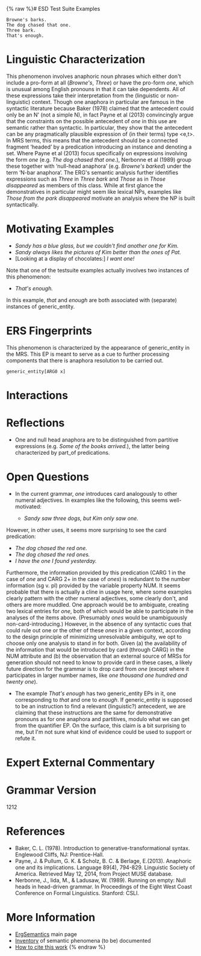 {% raw %}# ESD Test Suite Examples

    Browne's barks.
    The dog chased that one.
    Three bark.
    That's enough.

# Linguistic Characterization

This phenomenon involves anaphoric noun phrases which either don't
include a pro-form at all (*Browne's*, *Three*) or have the pro-form
*one*, which is unusual among English pronouns in that it can take
dependents. All of these expressions take their interpretation from the
(linguistic or non-linguistic) context. Though one anaphora in
particular are famous in the syntactic literature because Baker (1978)
claimed that the antecedent could only be an N' (not a simple N), in
fact Payne et al (2013) convincingly argue that the constraints on the
possible antecedent of *one* in this use are semantic rather than
syntactic. In particular, they show that the antecedent can be any
pragmatically plausible expression of (in their terms) type &lt;e,t&gt;.
In MRS terms, this means that the antecedent should be a connected
fragment ‘headed’ by a predication introducing an instance and denoting
a set. Where Payne et al (2013) focus specifically on expressions
involving the form *one* (e.g. *The dog chased that one.*), Nerbonne et
al (1989) group these together with ‘null-head anaphora’ (e.g. *Browne's
barked*) under the term ‘N-bar anaphora’. The ERG's semantic analysis
further identifies expressions such as *Three* in *Three bark* and
*Those* as in *Those disappeared* as members of this class. While at
first glance the demonstratives in particular might seem like lexical
NPs, examples like *Those from the park disappeared* motivate an
analysis where the NP is built syntactically.

# Motivating Examples

- *Sandy has a blue glass, but we couldn't find another one for Kim.*
- *Sandy always likes the pictures of Kim better than the ones of
Pat.*
- \[Looking at a display of chocolates:\] *I want one!*

Note that one of the testsuite examples actually involves two instances
of this phenomenon:

- *That's enough.*

In this example, *that* and *enough* are both associated with (separate)
instances of generic\_entity.

# ERS Fingerprints

This phenomenon is characterized by the appearance of generic\_entity in
the MRS. This EP is meant to serve as a cue to further processing
components that there is anaphora resolution to be carried out.

    generic_entity[ARG0 x]

# Interactions

# Reflections

- One and null head anaphora are to be distinguished from partitive
expressions (e.g. *Some of the books arrived.*), the latter being
characterized by part\_of predications.

# Open Questions

- In the current grammar, *one* introduces card analogously to other
numeral adjectives. In examples like the following, this seems
well-motivated:
  
  - *Sandy saw three dogs, but Kim only saw one.*

However, in other uses, it seems more surprising to see the card
predication:

- *The dog chased the red one.*
- *The dog chased the red ones.*
- *I have the one I found yesterday.*

Furthermore, the information provided by this predication (CARG 1 in the
case of *one* and CARG 2+ in the case of *ones*) is redundant to the
number information (sg v. pl) provided by the variable property NUM. It
seems probable that there is actually a cline in usage here, where some
examples clearly pattern with the other numeral adjectives, some clearly
don't, and others are more muddled. One approach would be to ambiguate,
creating two lexical entries for *one*, both of which would be able to
participate in the analyses of the items above. (Presumably *ones* would
be unambiguously non-card-introducing.) However, in the absence of any
syntactic cues that could rule out one or the other of these *ones* in a
given context, according to the design principle of minimizing
unresolvable ambiguity, we opt to choose only one analysis to stand in
for both. Given (a) the availability of the information that would be
introduced by card (through CARG) in the NUM attribute and (b) the
observation that an external source of MRSs for generation should not
need to know to provide card in these cases, a likely future direction
for the grammar is to drop card from *one* (except where it participates
in larger number names, like *one thousand one hundred and twenty one*).

- The example *That's enough* has two generic\_entity EPs in it, one
corresponding to *that* and one to *enough*. If generic\_entity is
supposed to be an instruction to find a relevant (linguistic?)
antecedent, we are claiming that these instructions are the same for
demonstrative pronouns as for one anaphora and partitives, modulo
what we can get from the quantifier EP. On the surface, this claim
is a bit surprising to me, but I'm not sure what kind of evidence
could be used to support or refute it.

# Expert External Commentary

# Grammar Version

1212

# References

- Baker, C. L. (1978). Introduction to generative-transformational
syntax. Englewood Cliffs, NJ: Prentice-Hall.
- Payne, J. & Pullum, G. K. & Scholz, B. C. & Berlage, E.(2013).
Anaphoric one and its implications. Language 89(4), 794-829.
Linguistic Society of America. Retrieved May 12, 2014, from Project
MUSE database.
- Nerbonne, J., Iida, M., & Ladusaw, W. (1989). Running on empty: Null
heads in head-driven grammar. In Proceedings of the Eight West Coast
Conference on Formal Linguistics. Stanford: CSLI.

# More Information

- [ErgSemantics](../ErgSemantics) main page
- [Inventory](../ErgSemantics_Inventory) of semantic phenomena (to be)
documented
- [How to cite this work](../ErgSemantics_HowToCite)
{% endraw %}